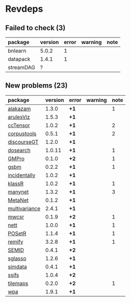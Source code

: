 # Revdeps

## Failed to check (3)

|package   |version |error |warning |note |
|:---------|:-------|:-----|:-------|:----|
|bnlearn   |5.0.2   |1     |        |     |
|datapack  |1.4.1   |1     |        |     |
|streamDAG |?       |      |        |     |

## New problems (23)

|package       |version |error  |warning |note |
|:-------------|:-------|:------|:-------|:----|
|[alakazam](problems.md#alakazam)|1.3.0   |__+1__ |        |1    |
|[arulesViz](problems.md#arulesviz)|1.5.3   |__+1__ |        |     |
|[ccTensor](problems.md#cctensor)|1.0.2   |__+1__ |        |2    |
|[corpustools](problems.md#corpustools)|0.5.1   |__+1__ |        |2    |
|[discourseGT](problems.md#discoursegt)|1.2.0   |__+1__ |        |     |
|[dosearch](problems.md#dosearch)|1.0.11  |__+1__ |        |1    |
|[GMPro](problems.md#gmpro)|0.1.0   |__+2__ |        |1    |
|[gsbm](problems.md#gsbm)|0.2.2   |__+1__ |        |1    |
|[incidentally](problems.md#incidentally)|1.0.2   |__+1__ |        |     |
|[klassR](problems.md#klassr)|1.0.2   |__+1__ |        |1    |
|[manynet](problems.md#manynet)|1.3.2   |__+1__ |        |3    |
|[MetaNet](problems.md#metanet)|0.1.2   |__+1__ |        |     |
|[multivariance](problems.md#multivariance)|2.4.1   |__+1__ |        |     |
|[mwcsr](problems.md#mwcsr)|0.1.9   |__+2__ |        |1    |
|[nett](problems.md#nett)|1.0.0   |__+1__ |        |1    |
|[POSetR](problems.md#posetr)|1.1.4   |__+1__ |        |1    |
|[remify](problems.md#remify)|3.2.8   |__+1__ |        |1    |
|[SEMID](problems.md#semid)|0.4.1   |__+2__ |        |     |
|[sglasso](problems.md#sglasso)|1.2.6   |__+1__ |        |     |
|[simdata](problems.md#simdata)|0.4.1   |__+1__ |        |     |
|[ssifs](problems.md#ssifs)|1.0.4   |__+2__ |        |     |
|[tilemaps](problems.md#tilemaps)|0.2.0   |__+2__ |        |1    |
|[wpa](problems.md#wpa)|1.9.1   |__+1__ |        |     |

